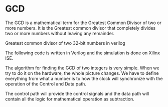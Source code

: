 # GCD

The GCD is a mathematical term for the Greatest Common Divisor of two or more numbers. It is the Greatest common divisor that completely divides two or more numbers without leaving any remainder. 

Greatest common divisor of two 32-bit numbers in verilog

The following code is written in Verilog and the simulation is done on Xilinx ISE.

The algorithm for finding the GCD of two integers is very simple.
When we try to do it on the hardware, the whole picture changes. We have to define everything from what a number is to how the clock will synchronize with the operation of the Control and Data path.

The control path will provide the control signals and the data path will contain all the logic for mathematical operation as subtraction.